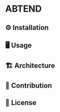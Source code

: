 # ABTEND


## ⚙️ Installation



## 🖥️ Usage



## 🏗️ Architecture



## 🤝 Contribution



## 📜 License
